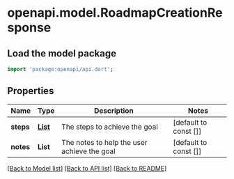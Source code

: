 # openapi.model.RoadmapCreationResponse

## Load the model package
```dart
import 'package:openapi/api.dart';
```

## Properties
Name | Type | Description | Notes
------------ | ------------- | ------------- | -------------
**steps** | [**List<Step>**](Step.md) | The steps to achieve the goal | [default to const []]
**notes** | **List<String>** | The notes to help the user achieve the goal | [default to const []]

[[Back to Model list]](../README.md#documentation-for-models) [[Back to API list]](../README.md#documentation-for-api-endpoints) [[Back to README]](../README.md)


